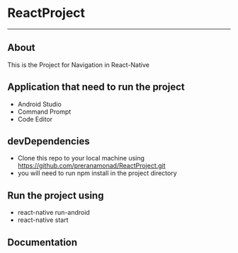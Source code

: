 # ReactProject
-----
## About
This is the Project for Navigation in React-Native
## Application that need to run the project
- Android Studio
- Command Prompt
- Code Editor 
## devDependencies
- Clone this repo to your local machine using https://github.com/preranamonad/ReactProject.git
- you will need to run npm install in the project directory
## Run the project using 
- react-native run-android
- react-native start 
## Documentation
